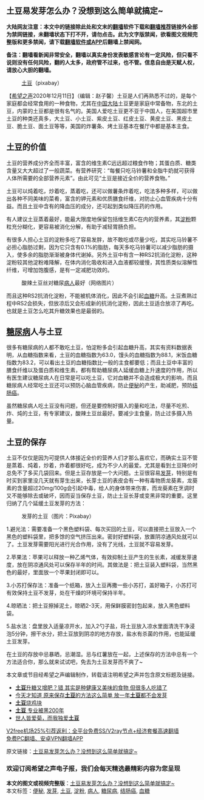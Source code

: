  <h2>土豆易发芽怎么办？没想到这么简单就搞定~</h2> <p class="notice"><b>大陆网友注意：本文中的链接除此处和文末的<a href="https://github.com/bannedbook/fanqiang" >翻墙</a>软件下载和<a href="https://github.com/killgcd/justmysocks/blob/master/README.md">翻墙推荐</a>链接外全部为禁网链接，未翻墙状态下打不开，请勿点击。此为文字版禁闻，欲看图文视频完整版和更多禁闻，请下载<a href="https://github.com/bannedbook/fanqiang">翻墙软件或APP</a>后翻墙上禁闻网。</p><p>备注：翻墙看新闻非常安全，翻墙以真实身份发表敏感言论有一定风险，但只看不说则没有任何风险，翻的人太多，政府管不过来，也不管。信息自由是天赋人权，请放心大胆的翻墙。</b></p>  <div class="entry"> <figure><figcaption><a href="https://www.bannedbook.org/bnews/tag/%e5%9c%9f%e8%b1%86/" class="st_tag internal_tag" rel="tag" title="标签 土豆 下的日志">土豆</a>（pixabay）</figcaption></figure> <p>【<span class='wp_keywordlink_affiliate'><a href="https://www.soundofhope.org" title="希望之声" target="_blank">希望之声</a></span>2020年12月11日】（编辑：赵子馨）土豆是人们再熟悉不过的，是每个家庭都会经常食用的一种食物，尤其在<span class='wp_keywordlink_affiliate'><a href="https://www.bannedbook.org/" title="中国" target="_blank">中国</a></span><span class='wp_keywordlink_affiliate'><a href="https://www.bannedbook.org/" title="大陆" target="_blank">大陆</a></span>土豆更是家庭中常备物，东北的土豆，内蒙的土豆都是很有名气的。美国人爱吃土豆更不亚于中国人，在美国超市里土豆的种类还真多，大土豆、小土豆、紫皮土豆、红皮土豆、黄皮土豆、黑皮土豆、脆土豆、面土豆等等，美国的炸薯条、烤土豆基本在餐厅中都是基本主食。</p> <h2><strong>土豆的价值</strong></h2> <p>土豆的营养成分齐全而丰富，富含的维生素C远远超过粮食作物；其蛋白质、糖类含量又大大超过了一般蔬菜。有营养研究：“每餐只吃马铃薯和全脂牛奶就可获得人体所需要的全部营养元素”。由此可见“土豆是接近全价的营养食物。”</p> <p>土豆可以炖着吃，炒着吃，蒸着吃，还可以做薯条炸着吃，吃法多种多样，可以做出各种不同美味的菜肴，富含的钾元素和优质膳食纤维，对防止心血管疾病十分有益。而且土豆中含有的降血压的成分，还可起到类似降压药的作用。</p> <p>有人建议土豆蒸着最好，能最大限度地保留包括维生素C在内的营养素，其<a href="https://www.bannedbook.org/bnews/tag/%e6%b7%80%e7%b2%89/" class="st_tag internal_tag" rel="tag" title="标签 淀粉 下的日志">淀粉</a>颗粒充分糊化，更容易被消化分解，有助于减轻胃肠负担。</p>  <p>有很多人担心土豆的淀粉多吃了容易发胖，故不敢吃或尽量少吃，其实吃马铃薯不必担心脂肪过剩，因为它只含有0.1%的脂肪，每天多吃马铃薯可以减少脂肪的摄入，使多余的脂肪渐渐被身体代谢掉。另外土豆中有含一种RS2抗消化淀粉，这种淀粉较其他淀粉难降解，在体内消化吸收和进入血液都较缓慢，其性质类似溶解性纤维，可增加饱腹感，是有一定减肥功效的。</p> <figure><figcaption>酸辣土豆丝对糖尿<a href="https://www.bannedbook.org/bnews/tag/%E7%97%85%E4%BA%BA/" class="st_tag internal_tag" rel="tag" title="标签 病人 下的日志">病人</a>最好（网络图片）</figcaption></figure> <p>而且这种RS2抗消化淀粉，不能被机体消化，因此不会引起<a href="https://www.bannedbook.org/bnews/tag/%e8%a1%80%e7%b3%96/" class="st_tag internal_tag" rel="tag" title="标签 血糖 下的日志">血糖</a>升高。土豆煮熟过程中RS2会损失，但放凉后又会形成新的抗消化淀粉，因此土豆适合放凉了再吃。也就是土豆怎么吃其升糖效果也是最弱的。</p> <h2><strong><a href="https://www.bannedbook.org/bnews/tag/%e7%b3%96%e5%b0%bf%e7%97%85/" class="st_tag internal_tag" rel="tag" title="标签 糖尿病 下的日志">糖尿病</a>人与土豆</strong></h2> <p>很多有糖尿病的人都不敢吃土豆，怕淀粉多会引起血糖升高，其实有资料数据表明，从血糖指数来看，土豆的血糖指数为63.0，馒头的血糖指数为88.1，米饭血糖指数为83.2，可以看出土豆的血糖指数比一般的主食都要低；而且土豆中丰富的膳食纤维以及蛋白质和维生素，都有帮助糖尿病人延缓血糖上升速度的作用，所以有医生建议糖尿病人在日常是可以吃土豆，它对血糖并不会造成极大的影响，而且糖尿病人经常吃土豆还可以预防心脑血管疾病，防止<a href="https://www.bannedbook.org/bnews/tag/%e4%be%bf%e7%a7%98/" class="st_tag internal_tag" rel="tag" title="标签 便秘 下的日志">便秘</a>的产生，助减肥，预防<a href="https://www.bannedbook.org/bnews/tag/%E7%BB%93%E8%82%A0%E7%99%8C/" class="st_tag internal_tag" rel="tag" title="标签 结肠癌 下的日志">结肠癌</a>。</p> <p>虽然糖尿病人吃土豆没有问题，但还是要控制好摄入的量和吃法，尽量不吃煎、炸、炖的土豆，有专家建议，酸辣土豆丝最好。要减少主食量，防止过多摄入热量。</p>  <h2><strong>土豆的保存</strong></h2> <p>土豆不仅仅是因为可提供人体接近全价的营养人们才那么喜欢它，而确实土豆不管是蒸着、炖着，炒着，炸着都很好吃，成为不少人的最爱。尤其是看到土豆降价时总免不了多买几袋回来。但是土豆存放是一个大问题。土豆很容易<a href="https://www.bannedbook.org/bnews/tag/%E5%8F%91%E8%8A%BD/" class="st_tag internal_tag" rel="tag" title="标签 发芽 下的日志">发芽</a>，特别是有时买到家里没几天就有芽生出来，长芽土豆的表皮会有一种有毒物质龙葵素，龙葵素的含量超过20mg/100g会引起中毒，给人的身体带来伤害，而龙葵素在烹调时又不能够除去或破坏，因而妥当保存土豆，防止土豆长芽或变黑非常的重要。这里归纳了几个延缓土豆发芽的方法：</p> <figure><figcaption>发芽的土豆（图片：Pixabay）</figcaption></figure> <p>1.避光法：需要准备一个黑色塑料袋、每次买回的土豆，可以直接把土豆放入一个黑色的塑料袋里，把多馀的空气挤压出来。密封好塑料袋，放置阴凉通风处就可以了。土豆发芽需要阳光进行光合作用，没有了光线，土豆就不容易发芽。</p> <p>2.苹果法：苹果可以释放一种乙烯气体，有效抑制土豆产生的生长素，减缓发芽速度，放在阴凉通风处可以保存半年的时间。其做法是：把土豆装入塑料袋，当然黑色的最好，里面放一个苹果封闭即可以。</p> <p>3.小苏打保存法：准备一个纸箱，放入土豆再撒一些小苏打，盖好箱子，小苏打可有效保持土豆不发芽，处在干燥的环境可保持半年。</p>  <p>4.晾晒法：把土豆擦掉泥土，晾晒2-3天，用保鲜膜密封包起来，放入黑色塑料袋。</p> <p>5.盐水法：盘里放入适量凉开水，加入2勺子盐，将土豆放入凉水里面清洗干净浸泡5分钟，擦干水分，把土豆放到阴凉的地方存放，盐水有杀菌的作用，也能延缓土豆发芽。</p> <p>在土豆的存放中忌暴晒，忌潮湿。忌与红薯放在一起，上述保存的方法中总有一个方法适合你，那么就来试试吧，免去为土豆发芽而不爽了~</p> <p>本文章或节目经希望之声编辑制作，转载请注明希望之声并包含原文标题及链接。</p>  <ul class='op-related-articles' title='相关阅读'> <li><a href='https://www.bannedbook.org/bnews/health/20201124/1436216.html' target='_blank'><b>土豆</b>升糖又增肥？错 其实是种健康又美味的食物 但很多人吃错了</a></li> <li><a href='https://www.bannedbook.org/bnews/lifebaike/20201121/1434728.html' target='_blank'>今天才知道 原来保存<b>土豆</b>的方法这么简单 放一年<b>土豆</b>都不会发芽</a></li> <li><a href='https://www.bannedbook.org/bnews/comments/20201111/1429526.html' target='_blank'><b>土豆</b>烧鸡块</a></li> <li><a href='https://www.bannedbook.org/bnews/lifebaike/20201102/1424272.html' target='_blank'><b>土豆</b> 专业被黑200年</a></li> <li><a href='https://www.bannedbook.org/bnews/lifebaike/20201026/1420200.html' target='_blank'>世人皆爱菊，而我独爱<b>土豆</b></a></li> </ul> <p class="texttj"> <a href="https://www.bannedbook.org/forum23/topic22702.html" target="_blank">V2free机场25%引荐返利：全平台免费SS/V2ray节点+经济套餐高速翻墙</a><br/> <a href="https://github.com/bannedbook/fanqiang/wiki/%E7%A6%81%E9%97%BB%E7%BD%91%E5%AE%89%E5%8D%93%E7%BF%BB%E5%A2%99%E6%96%B0%E9%97%BBAPP" target="_blank">免费PC翻墙、安卓VPN翻墙APP</a></p><p>原文链接：<a class="src_link"  href="https://www.soundofhope.org/post/452833" target="_blank">土豆易发芽怎么办？没想到这么简单就搞定~</a></p> <h3>欢迎订阅希望之声电子报，我们会每天精选最精彩内容为您呈现</h3> </p><a name='sharetosocial'></a>       <div><b>本文的图文或视频完整版</b>：<a href='https://www.bannedbook.org/bnews/comments/20201212/1446392.html'>土豆易发芽怎么办？没想到这么简单就搞定~</a></div>  </div><!--END ENTRY--> <div class="postfooter"> <div>本文标签：<a href="https://www.bannedbook.org/bnews/tag/%e4%be%bf%e7%a7%98/" rel="tag">便秘</a>, <a href="https://www.bannedbook.org/bnews/tag/%E5%8F%91%E8%8A%BD/" rel="tag">发芽</a>, <a href="https://www.bannedbook.org/bnews/tag/%e5%9c%9f%e8%b1%86/" rel="tag">土豆</a>, <a href="https://www.bannedbook.org/bnews/tag/%e6%b7%80%e7%b2%89/" rel="tag">淀粉</a>, <a href="https://www.bannedbook.org/bnews/tag/%E7%97%85%E4%BA%BA/" rel="tag">病人</a>, <a href="https://www.bannedbook.org/bnews/tag/%e7%b3%96%e5%b0%bf%e7%97%85/" rel="tag">糖尿病</a>, <a href="https://www.bannedbook.org/bnews/tag/%E7%BB%93%E8%82%A0%E7%99%8C/" rel="tag">结肠癌</a>, <a href="https://www.bannedbook.org/bnews/tag/%e8%a1%80%e7%b3%96/" rel="tag">血糖</a></div>  </div><!--END POSTFOOTER--> 